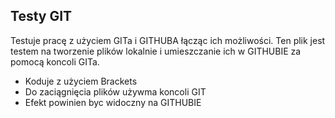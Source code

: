 ## Testy GIT

Testuje pracę z użyciem GITa i GITHUBA łącząc ich możliwości. Ten plik jest testem na tworzenie plików lokalnie i umieszczanie ich w GITHUBIE za pomocą koncoli GITa.

* Koduje z użyciem Brackets
* Do zaciągnięcia plików używma koncoli GIT
* Efekt powinien byc widoczny na GITHUBIE

